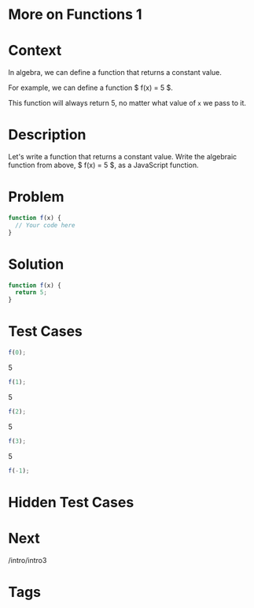 # More on Functions 1

# Context
In algebra, we can define a function that returns a constant value.

For example, we can define a function $ f(x) = 5 $.

This function will always return 5, no matter what value of `x` we pass to it.

# Description
Let's write a function that returns a constant value. Write the algebraic function from above, $ f(x) = 5 $, as a JavaScript function.

# Problem
```javascript
function f(x) {
  // Your code here
}
```

# Solution
```javascript
function f(x) {
  return 5;
}
```

# Test Cases
```javascript
f(0);
```
5
```javascript
f(1);
```
5
```javascript
f(2);
```
5
```javascript
f(3);
```
5
```javascript
f(-1);
```


# Hidden Test Cases

# Next
/intro/intro3

# Tags





